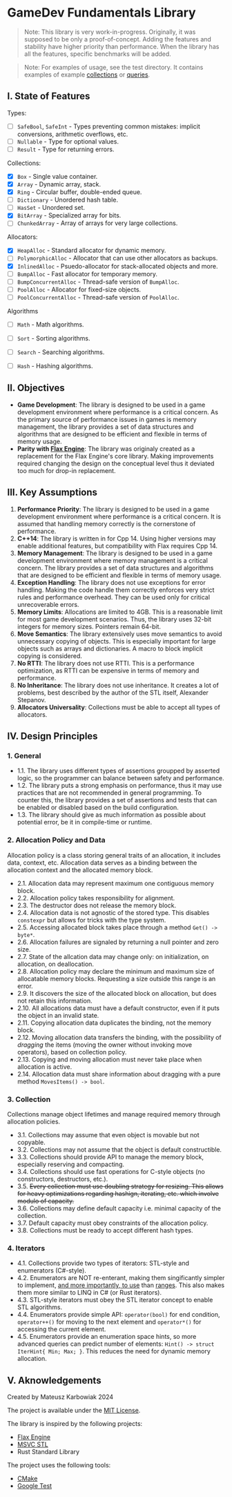 # GameDev Fundamentals Library

> Note: This library is very work-in-progress. Originally, it was supposed to be only a proof-of-concept. Adding the features and stability have higher priority than performance. When the library has all the features, specific benchmarks will be added.

> Note: For examples of usage, see the test directory. It contains examples of example [collections](Tests/RingTests.cpp) or [queries](Tests/QueryingTests.cpp).

## I. State of Features

Types:

- [ ] `SafeBool`, `SafeInt` - Types preventing common mistakes: implicit conversions, arithmetic overflows, etc.
- [ ] `Nullable` - Type for optional values.
- [ ] `Result` - Type for returning errors.

Collections:

- [x] `Box` - Single value container.
- [x] `Array` - Dynamic array, stack.
- [x] `Ring` - Circular buffer, double-ended queue.
- [ ] `Dictionary` - Unordered hash table.
- [ ] `HasSet` - Unordered set.
- [x] `BitArray` - Specialized array for bits.
- [ ] `ChunkedArray` - Array of arrays for very large collections.

Allocators:

- [x] `HeapAlloc` - Standard allocator for dynamic memory.
- [ ] `PolymorphicAlloc` - Allocator that can use other allocators as backups.
- [x] `InlinedAlloc` - Psuedo-allocator for stack-allocated objects and more.
- [ ] `BumpAlloc` - Fast allocator for temporary memory.
- [ ] `BumpConcurrentAlloc` - Thread-safe version of `BumpAlloc`.
- [ ] `PoolAlloc` - Allocator for fixed-size objects.
- [ ] `PoolConcurrentAlloc` - Thread-safe version of `PoolAlloc`.

Algorithms

- [ ] `Math` - Math algorithms.
- [ ] `Sort` - Sorting algorithms.
- [ ] `Search` - Searching algorithms.
- [ ] `Hash` - Hashing algorithms.


## II. Objectives

- **Game Development**: The library is designed to be used in a game development environment where performance is a critical concern. As the primary source of performance issues in games is memory management, the library provides a set of data structures and algorithms that are designed to be efficient and flexible in terms of memory usage.
- **Parity with [Flax Engine](https://github.com/FlaxEngine/FlaxEngine)**: The library was originaly created as a replacement for the Flax Engine's core library. Making improvements required changing the design on the conceptual level thus it deviated too much for drop-in replacement.


## III. Key Assumptions

1. **Performance Priority**: The library is designed to be used in a game development environment where performance is a critical concern. It is assumed that handling memory correctly is the cornerstone of performance.
2. **C++14**: The library is written in for Cpp 14. Using higher versions may enable additional features, but compatibility with Flax requires Cpp 14.
3. **Memory Management**: The library is designed to be used in a game development environment where memory management is a critical concern. The library provides a set of data structures and algorithms that are designed to be efficient and flexible in terms of memory usage.
4. **Exception Handling**: The library does not use exceptions for error handling. Making the code handle them correctly enforces very strict rules and performance overhead. They can be used only for critical unrecoverable errors.
5. **Memory Limits**: Allocations are limited to 4GB. This is a reasonable limit for most game development scenarios. Thus, the library uses 32-bit integers for memory sizes. Pointers remain 64-bit.
6. **Move Semantics**: The library extensively uses move semantics to avoid unnecessary copying of objects. This is especially important for large objects such as arrays and dictionaries. A macro to block implicit copying is considered.
7. **No RTTI**: The library does not use RTTI. This is a performance optimization, as RTTI can be expensive in terms of memory and performance.
8. **No Inheritance**: The library does not use inheritance. It creates a lot of problems, best described by the author of the STL itself, Alexander Stepanov.
9. **Allocators Universality**: Collections must be able to accept all types of allocators.


## IV. Design Principles

### 1. General

- 1.1. The library uses different types of assertions groupped by asserted logic, so the programmer can balance between safety and performance.
- 1.2. The library puts a strong emphasis on performance, thus it may use practices that are not recommended in general programming. To counter this, the library provides a set of assertions and tests that can be enabled or disabled based on the build configuration.
- 1.3. The library should give as much information as possible about potential error, be it in compile-time or runtime.

### 2. Allocation Policy and Data

Allocation policy is a class storing general traits of an allocation, it includes data, context, etc. Allocation data serves as a binding between the allocation context and the allocated memory block.

- 2.1. Allocation data may represent maximum one contiguous memory block.
- 2.2. Allocation policy takes responsibility for alignment.
- 2.3. The destructor does not release the memory block.
- 2.4. Allocation data is not agnostic of the stored type. This disables `constexpr` but allows for tricks with the type system.
- 2.5. Accessing allocated block takes place through a method `Get() -> byte*`.
- 2.6. Allocation failures are signaled by returning a null pointer and zero size.
- 2.7. State of the allcation data may change only: on initialization, on allocation, on deallocation.
- 2.8. Allocation policy may declare the minimum and maximum size of allocatable memory blocks. Requesting a size outside this range is an error.
- 2.9. It discovers the size of the allocated block on allocation, but does not retain this information.
- 2.10. All allocations data must have a default constructor, even if it puts the object in an invalid state.
- 2.11. Copying allocation data duplicates the binding, not the memory block.
- 2.12. Moving allocation data transfers the binding, with the possibility of *dragging* the items (moving the owner without invoking move operators), based on collection policy.
- 2.13. Copying and moving allocation must never take place when allocation is active.
- 2.14. Allocation data must share information about dragging with a pure method `MovesItems() -> bool`.

### 3. Collection

Collections manage object lifetimes and manage required memory through allocation policies.

- 3.1. Collections may assume that even object is movable but not copyable.
- 3.2. Collections may not assume that the object is default constructible.
- 3.3. Collections should provide API to manage the memory block, especially reserving and compacting.
- 3.4. Collections should use fast operations for C-style objects (no constructors, destructors, etc.).
- 3.5. ~~Every collection must use doubling strategy for resizing. This allows for heavy optimizations regarding hashign, iterating, etc. which involve modulo of capacity.~~
- 3.6. Collections may define default capacity i.e. minimal capacity of the collection.
- 3.7. Default capacity must obey constraints of the allocation policy.
- 3.8. Collections must be ready to accept different hash types.

### 4. Iterators

- 4.1. Collections provide two types of iterators: STL-style and enumerators (C#-style).
- 4.2. Enumerators are NOT re-enterant, making them singificantly simpler to implement, [and more importantly, to use](https://www.youtube.com/watch?v=49ZYW4gHBIQ&t=3414s) than [ranges](https://en.cppreference.com/w/cpp/ranges). This also makes them more similar to LINQ in C# (or Rust iterators).
- 4.3. STL-style iterators must obey the STL iterator concept to enable STL algorithms.
- 4.4. Enumerators provide simple API: `operator(bool)` for end condition, `operator++()` for moving to the next element and `operator*()` for accessing the current element.
- 4.5. Enumerators provide an enumeration space hints, so more advanced queries can predict number of elements: `Hint() -> struct IterHint{ Min; Max; }`. This reduces the need for dynamic memory allocation.

## V. Aknowledgements

Created by Mateusz Karbowiak 2024

The project is available under the [MIT License](LICENSE.md).

The library is inspired by the following projects: 

- [Flax Engine](https://github.com/FlaxEngine/FlaxEngine)
- [MSVC STL](https://github.com/microsoft/STL)
- Rust Standard Library

The project uses the following tools:

- [CMake](https://cmake.org/)
- [Google Test](https://github.com/google/googletest)
